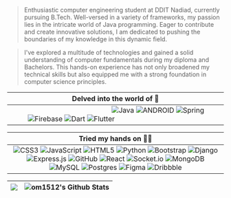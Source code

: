 <blockquote>
Enthusiastic computer engineering student at DDIT Nadiad, currently pursuing B.Tech. Well-versed in a variety of frameworks, my passion lies in the intricate world of Java programming. Eager to contribute and create innovative solutions, I am dedicated to pushing the boundaries of my knowledge in this dynamic field.
</blockquote>
<blockquote>
I've explored a multitude of technologies and gained a solid understanding of computer fundamentals during my diploma and Bachelors. This hands-on experience has not only broadened my technical skills but also equipped me with a strong foundation in computer science principles.
</blockquote>

| Delved into the world of 🚀 |
| -------- |
|<div align="center"> &nbsp; &nbsp; &nbsp; &nbsp; &nbsp; &nbsp; &nbsp; &nbsp; &nbsp; &nbsp; &nbsp;&nbsp;  &nbsp; &nbsp; &nbsp; &nbsp; &nbsp; &nbsp;&nbsp; &nbsp; &nbsp; &nbsp; &nbsp; &nbsp;  ![Java](https://img.shields.io/badge/java-%23ED8B00.svg?style=for-the-badge&logo=java&logoColor=white) ![ANDROID](https://img.shields.io/badge/android-%2320232a.svg?style=for-the-badge&logo=android&logoColor=%a4c639) ![Spring](https://img.shields.io/badge/spring-%236DB33F.svg?style=for-the-badge&logo=spring&logoColor=white) ![Firebase](https://img.shields.io/badge/firebase-%23039BE5.svg?style=for-the-badge&logo=firebase) ![Dart](https://img.shields.io/badge/dart-%230175C2.svg?style=for-the-badge&logo=dart&logoColor=white) ![Flutter](https://img.shields.io/badge/Flutter-%2302569B.svg?style=for-the-badge&logo=Flutter&logoColor=white)  &nbsp; &nbsp; &nbsp;&nbsp;&nbsp;&nbsp; &nbsp;&nbsp;&nbsp;&nbsp; &nbsp;  &nbsp;&nbsp;&nbsp;&nbsp;&nbsp; &nbsp; &nbsp; &nbsp; &nbsp; &nbsp; &nbsp; &nbsp; &nbsp; &nbsp; &nbsp; &nbsp; &nbsp; &nbsp;   </div>|

| Tried my hands on 👏🏻 |
| -------- |
|<div align="center"> ![CSS3](https://img.shields.io/badge/css3-%231572B6.svg?style=for-the-badge&logo=css3&logoColor=white) ![JavaScript](https://img.shields.io/badge/javascript-%23323330.svg?style=for-the-badge&logo=javascript&logoColor=%23F7DF1E) ![HTML5](https://img.shields.io/badge/html5-%23E34F26.svg?style=for-the-badge&logo=html5&logoColor=white)  ![Python](https://img.shields.io/badge/python-3670A0?style=for-the-badge&logo=python&logoColor=ffdd54) ![Bootstrap](https://img.shields.io/badge/bootstrap-%23563D7C.svg?style=for-the-badge&logo=bootstrap&logoColor=white) ![Django](https://img.shields.io/badge/django-%23092E20.svg?style=for-the-badge&logo=django&logoColor=white) ![Express.js](https://img.shields.io/badge/express.js-%23404d59.svg?style=for-the-badge&logo=express&logoColor=%2361DAFB) ![GitHub](https://img.shields.io/badge/GitHub-%23121011.svg?style=for-the-badge&logo=github&logoColor=white)  ![React](https://img.shields.io/badge/react-%2320232a.svg?style=for-the-badge&logo=react&logoColor=%2361DAFB) ![Socket.io](https://img.shields.io/badge/Socket.io-black?style=for-the-badge&logo=socket.io&badgeColor=010101) ![MongoDB](https://img.shields.io/badge/MongoDB-%234ea94b.svg?style=for-the-badge&logo=mongodb&logoColor=white) ![MySQL](https://img.shields.io/badge/mysql-%2300f.svg?style=for-the-badge&logo=mysql&logoColor=white) ![Postgres](https://img.shields.io/badge/postgres-%23316192.svg?style=for-the-badge&logo=postgresql&logoColor=white) 	![Figma](https://img.shields.io/badge/figma-%23F24E1E.svg?style=for-the-badge&logo=figma&logoColor=white) ![Dribbble](https://img.shields.io/badge/Dribbble-EA4C89?style=for-the-badge&logo=dribbble&logoColor=white)  </div>|


| <img src ="https://github-readme-streak-stats.herokuapp.com?user=om1512&theme=monokai-metallian&hide_border=true">  | <img alt="om1512's Github Stats" src="https://denvercoder1-github-readme-stats.vercel.app/api/?username=om1512&show_icons=true&include_all_commits=true&count_private=true&theme=react&hide_border=true&bg_color=1F222E&title_color=F85D7F&icon_color=F8D866"/> |
| -------- | ------- |

